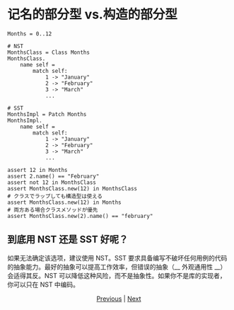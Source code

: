# 记名的部分型 vs.构造的部分型


```erg
Months = 0..12

# NST
MonthsClass = Class Months
MonthsClass.
    name self =
        match self:
            1 -> "January"
            2 -> "February"
            3 -> "March"
            ...

# SST
MonthsImpl = Patch Months
MonthsImpl.
    name self =
        match self:
            1 -> "January"
            2 -> "February"
            3 -> "March"
            ...

assert 12 in Months
assert 2.name() == "February"
assert not 12 in MonthsClass
assert MonthsClass.new(12) in MonthsClass
# クラスでラップしても構造型は使える
assert MonthsClass.new(12) in Months
# 両方ある場合クラスメソッドが優先
assert MonthsClass.new(2).name() == "february"
```

## 到底用 NST 还是 SST 好呢？

如果无法确定该选项，建议使用 NST。SST 要求具备编写不破坏任何用例的代码的抽象能力。最好的抽象可以提高工作效率，但错误的抽象（__ 外观通用性 __）会适得其反。NST 可以降低这种风险，而不是抽象性。如果你不是库的实现者，你可以只在 NST 中编码。

<p align='center'>
    <a href='./04_class.md'>Previous</a> | <a href='./06_inheritance.md'>Next</a>
</p>

